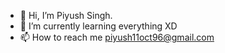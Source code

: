 - 👋 Hi, I’m Piyush Singh.
- 🌱 I’m currently learning everything XD
- 📫 How to reach me piyush11oct96@gmail.com

<!---
piyush11oct96/piyush11oct96 is a ✨ special ✨ repository because its `README.md` (this file) appears on your GitHub profile.
You can click the Preview link to take a look at your changes.
--->
